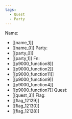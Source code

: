 ```yaml
---
tags:
  - Quest
  - Party
---
```

Name:
- [[name_1]]
- [[name_0]]
Party:
- [[party_0]]
- [[party_1]]
Fn:
- [[p9000_function8]]
- [[p9000_function2]]
- [[p9000_function11]]
- [[p9000_function9]]
- [[p9000_function4]]
- [[p9000_function7]]
Quest:
- [[quest_3]]
Flag:
- [[flag_12129]]
- [[flag_12130]]
- [[flag_12128]]
